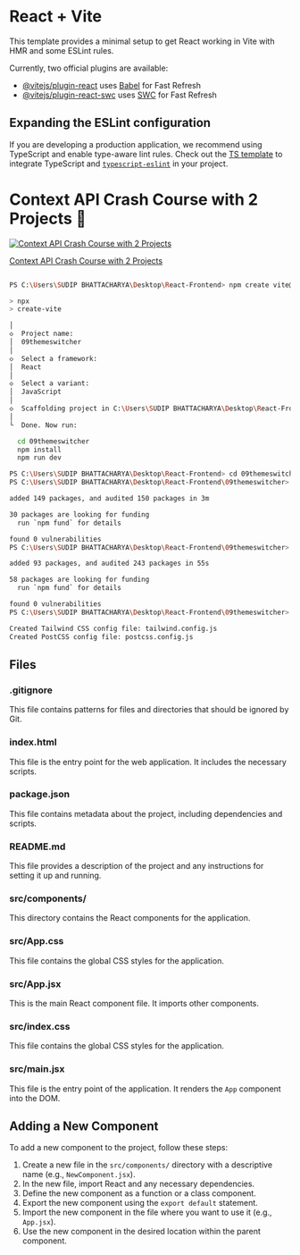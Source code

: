 # React + Vite

This template provides a minimal setup to get React working in Vite with HMR and some ESLint rules.

Currently, two official plugins are available:

- [@vitejs/plugin-react](https://github.com/vitejs/vite-plugin-react/blob/main/packages/plugin-react/README.md) uses [Babel](https://babeljs.io/) for Fast Refresh
- [@vitejs/plugin-react-swc](https://github.com/vitejs/vite-plugin-react-swc) uses [SWC](https://swc.rs/) for Fast Refresh

## Expanding the ESLint configuration

If you are developing a production application, we recommend using TypeScript and enable type-aware lint rules. Check out the [TS template](https://github.com/vitejs/vite/tree/main/packages/create-vite/template-react-ts) to integrate TypeScript and [`typescript-eslint`](https://typescript-eslint.io) in your project.

# Context API Crash Course with 2 Projects 🚀  

[![Context API Crash Course with 2 Projects](https://img.youtube.com/vi/JQVBGtZMqgU/maxresdefault.jpg)](https://youtu.be/JQVBGtZMqgU?si=IlbXQASPFOkDKrD8)  

[Context API Crash Course with 2 Projects](https://youtu.be/JQVBGtZMqgU?si=IlbXQASPFOkDKrD8)

```sh

PS C:\Users\SUDIP BHATTACHARYA\Desktop\React-Frontend> npm create vite@latest

> npx
> create-vite

│
◇  Project name:
│  09themeswitcher
│
◇  Select a framework:
│  React
│
◇  Select a variant:
│  JavaScript
│
◇  Scaffolding project in C:\Users\SUDIP BHATTACHARYA\Desktop\React-Frontend\09themeswitcher...
│
└  Done. Now run:

  cd 09themeswitcher
  npm install
  npm run dev

PS C:\Users\SUDIP BHATTACHARYA\Desktop\React-Frontend> cd 09themeswitcher
PS C:\Users\SUDIP BHATTACHARYA\Desktop\React-Frontend\09themeswitcher> npm install

added 149 packages, and audited 150 packages in 3m

30 packages are looking for funding
  run `npm fund` for details

found 0 vulnerabilities
PS C:\Users\SUDIP BHATTACHARYA\Desktop\React-Frontend\09themeswitcher> npm install -D tailwindcss@3 postcss autoprefixer

added 93 packages, and audited 243 packages in 55s

58 packages are looking for funding
  run `npm fund` for details

found 0 vulnerabilities
PS C:\Users\SUDIP BHATTACHARYA\Desktop\React-Frontend\09themeswitcher> npx tailwindcss init -p

Created Tailwind CSS config file: tailwind.config.js
Created PostCSS config file: postcss.config.js

```

## Files

### .gitignore

This file contains patterns for files and directories that should be ignored by Git.

### index.html

This file is the entry point for the web application. It includes the necessary scripts.

### package.json

This file contains metadata about the project, including dependencies and scripts.

### README.md

This file provides a description of the project and any instructions for setting it up and running.

### src/components/

This directory contains the React components for the application.

### src/App.css

This file contains the global CSS styles for the application.

### src/App.jsx

This is the main React component file. It imports other components.

### src/index.css

This file contains the global CSS styles for the application.

### src/main.jsx

This file is the entry point of the application. It renders the `App` component into the DOM.

## Adding a New Component

To add a new component to the project, follow these steps:

1. Create a new file in the `src/components/` directory with a descriptive name (e.g., `NewComponent.jsx`).
2. In the new file, import React and any necessary dependencies.
3. Define the new component as a function or a class component.
4. Export the new component using the `export default` statement.
5. Import the new component in the file where you want to use it (e.g., `App.jsx`).
6. Use the new component in the desired location within the parent component.
